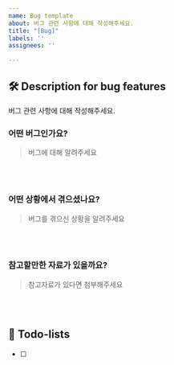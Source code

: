 ```yaml
---
name: Bug template
about: 버그 관련 사항에 대해 작성해주세요.
title: "[Bug]"
labels: ''
assignees: ''

---
```


## 🛠️ Description for bug features
버그 관련 사항에 대해 작성해주세요.

### 어떤 버그인가요?

> 버그에 대해 알려주세요

<br><br>

### 어떤 상황에서 겪으셨나요?

> 버그를 겪으신 상황을 알려주세요

<br><br>

### 참고할만한 자료가 있을까요?

> 참고자료가 있다면 첨부해주세요

<br><br>

## 📝 Todo-lists
- [ ]
